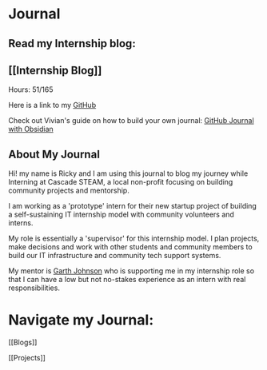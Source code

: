 # Journal

## Read my Internship blog:
## [[Internship Blog]]
Hours: 51/165

Here is a link to my [GitHub](https://github.com/rigunkes)

Check out Vivian's guide on how to build your own journal: [GitHub Journal with Obsidian](https://itsvivianmill.github.io/journal/Instructions/GitHub-Journal-with-Obsidian)
## About My Journal

Hi! my name is Ricky and I am using this journal to blog my journey while Interning at Cascade STEAM, a local non-profit focusing on building community projects and mentorship.

I am working as a 'prototype' intern for their new startup project of building a self-sustaining IT internship model with community volunteers and interns.

My role is essentially a 'supervisor' for this internship model. I plan projects, make decisions and work with other students and community members to build our IT infrastructure and community tech support systems.

My mentor is [Garth Johnson](https://growlf.github.io/journal/) who is supporting me in my internship role so that I can have a low but not no-stakes experience as an intern with real responsibilities.


# Navigate my Journal:

[[Blogs]]

[[Projects]]

